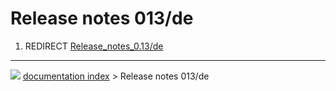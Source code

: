 # Release notes 013/de
1.  REDIRECT [Release\_notes\_0.13/de](Release_notes_0.13/de.md)



---
![](images/Right_arrow.png) [documentation index](../README.md) > Release notes 013/de
